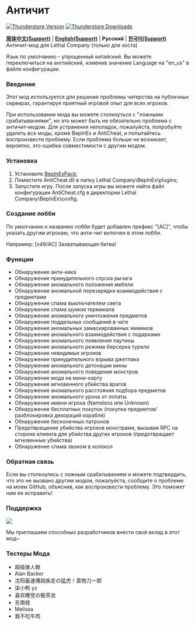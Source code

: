 # Античит

[![Thunderstore Version](https://img.shields.io/thunderstore/v/chuxiaaaa/AntiCheat?style=for-the-badge&logo=thunderstore&logoColor=white)](https://thunderstore.io/c/lethal-company/p/chuxiaaaa/AntiCheat/versions/)
[![Thunderstore Downloads](https://img.shields.io/thunderstore/dt/chuxiaaaa/AntiCheat?style=for-the-badge&logo=thunderstore&logoColor=white)](https://thunderstore.io/c/lethal-company/p/chuxiaaaa/AntiCheat/)

[**简体中文(Support)**](https://github.com/chuxiaaaa/AntiCheat/blob/main/README.md) | [**English(Support)**](https://github.com/chuxiaaaa/AntiCheat/blob/main/docs/README-en.md) | **Русский** | [**한국어(Support)**](https://github.com/chuxiaaaa/AntiCheat/blob/main/docs/README-ko.md)
Античит-мод для Lethal Company (только для хоста)

Язык по умолчанию - упрощенный китайский. Вы можете переключиться на английский, изменив значение Language на "en_us" в файле конфигурации.

### Введение

Этот мод используется для решения проблемы читерства на публичных серверах, гарантируя приятный игровой опыт для всех игроков.

При использовании мода вы можете столкнуться с "ложными срабатываниями", но это может быть не обязательно проблема с античит-модом. Для устранения неполадок, пожалуйста, попробуйте удалить все моды, кроме BepInEx и AntiCheat, и попытайтесь воспроизвести проблему. Если проблема больше не возникает, вероятно, это ошибка совместимости с другим модом.

### Установка

1. Установите [BepInExPack](https://thunderstore.io/c/lethal-company/p/BepInEx/BepInExPack);
2. Поместите AntiCheat.dll в папку Lethal Company\BepInEx\plugins;
3. Запустите игру. После запуска игры вы можете найти файл конфигурации AntiCheat.cfg в директории Lethal Company\BepInEx\config.

### Создание лобби

По умолчанию к названию лобби будет добавлен префикс "[AC]", чтобы указать другим игрокам, что анти-чит включен в этом лобби.

Например:
[v49/AC] Захватывающая битва!

### Функции

- Обнаружение анти-кика
- Обнаружение принудительного спуска рычага
- Обнаружение аномального положения мебели
- Обнаружение аномальной перезарядки взаимодействия с предметами
- Обнаружение спама выключателем света
- Обнаружение спама шумом терминала
- Обнаружение аномального уничтожения предметов
- Обнаружение поддельных сообщений в чате
- Обнаружение аномальных замаскированных мимиков
- Обнаружение аномального взаимодействия с подарками
- Обнаружение аномального появления паутины
- Обнаружение аномального режима берсерка турели
- Обнаружение невидимых игроков
- Обнаружение принудительного взрыва джетпака
- Обнаружение аномального детонации мины
- Обнаружение аномального поведения монстров
- Обнаружение мода на мини-карту
- Обнаружение мгновенного убийства врагов
- Обнаружение аномального расстояния подбора предметов
- Обнаружение аномального урона от лопаты
- Обнаружение имени игрока (Nameless или Unknown)
- Обнаружение бесплатных покупок (покупка предметов/разблокировка декораций корабля)
- Обнаружение бесконечных патронов
- Предотвращение убийства игроков монстрами, вызывая RPC на стороне клиента для убийства других игроков (предотвращает мгновенные убийства)
- Обнаружение спама звоном в колокол

### Обратная связь

Если вы столкнулись с ложным срабатыванием и можете подтвердить, что это не вызвано другим модом, пожалуйста, сообщите о проблеме на моем GitHub, объяснив, как воспроизвести проблему. Это поможет нам ее исправить!

### Поддержка

<a href="https://github.com/chuxiaaaa/AntiCheat/graphs/contributors">
  <img src="https://contrib.rocks/image?repo=chuxiaaaa/AntiCheat" />
</a>

Мы приглашаем способных разработчиков внести свой вклад в этот мод~

### Тестеры Мода

- 超级骇人鲸
- Alan Backer
- 沈阳最速傳說疾走の猛虎！貴物刀一郎
- 柒小鸭 yz
- 喜欢睡觉の极茶龙
- 东南枝
- Melissa
- 我不吃牛肉
